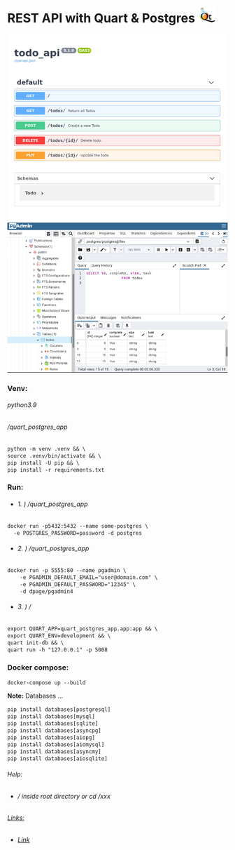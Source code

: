 REST API with Quart & Postgres ![](static/images/logo.png)
==============================
![](static/images/Swagger.png)
![](static/images/pgadmin4.png)
### Venv:
###### python3.9
###### /quart_postgres_app
```
python -m venv .venv && \
source .venv/bin/activate && \
pip install -U pip && \
pip install -r requirements.txt
```
### Run:
- ###### 1. ) /quart_postgres_app
```
docker run -p5432:5432 --name some-postgres \
  -e POSTGRES_PASSWORD=password -d postgres
```
- ###### 2. ) /quart_postgres_app
```
docker run -p 5555:80 --name pgadmin \
    -e PGADMIN_DEFAULT_EMAIL="user@domain.com" \
    -e PGADMIN_DEFAULT_PASSWORD="12345" \
    -d dpage/pgadmin4
```
- ###### 3. ) /
```
export QUART_APP=quart_postgres_app.app:app && \
export QUART_ENV=development && \
quart init-db && \
quart run -h "127.0.0.1" -p 5008
```
### Docker compose:
```
docker-compose up --build
```

**Note:** Databases ...
```
pip install databases[postgresql]
pip install databases[mysql]
pip install databases[sqlite]
pip install databases[asyncpg]
pip install databases[aiopg]
pip install databases[aiomysql]
pip install databases[asyncmy]
pip install databases[aiosqlite]
```
###### Help:
- ###### / inside root directory or cd /xxx
###### [Links:]()
- ###### [Link]()